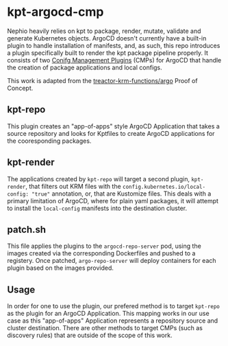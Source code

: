 # kpt-argocd-cmp
Nephio heavily relies on kpt to package, render, mutate, validate and generate Kubernetes objects. ArgoCD doesn't currently have a built-in plugin to handle installation of manifests, and, as such, this repo introduces a plugin specifically built to render the kpt package pipeline properly. It consists of two [Conifg Management Plugins](https://argo-cd.readthedocs.io/en/stable/operator-manual/config-management-plugins/) (CMPs) for ArgoCD that handle the creation of package applications and local configs.

This work is adapted from the [treactor-krm-functions/argo](https://github.com/treactor/treactor-krm-functions/tree/main/argo) Proof of Concept.

## kpt-repo
This plugin creates an "app-of-apps" style ArgoCD Application that takes a source repository and looks for Kptfiles to create ArgoCD applications for the cooresponding packages.

## kpt-render
The applications created by `kpt-repo` will target a second plugin, `kpt-render`, that filters out KRM files with the `config.kubernetes.io/local-config: "true"` annotation, or,  that are Kustomize files. This deals with a primary limitation of ArgoCD, where for plain yaml packages, it will attempt to install the `local-config` manifests into the destination cluster.  

## patch.sh
This file applies the plugins to the `argocd-repo-server` pod, using the images created via the corresponding Dockerfiles and pushed to a registery. Once patched, `argo-repo-server` will deploy containers for each plugin based on the images provided. 

## Usage
In order for one to use the plugin, our prefered method is to target `kpt-repo` as the plugin for an ArgoCD Application. This mapping works in our use case as this "app-of-apps" Application represents a repository source and cluster destination. There are other methods to target CMPs (such as discovery rules) that are outside of the scope of this work.
